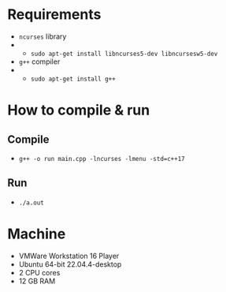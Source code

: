 # Requirements
- `ncurses` library
- - `sudo apt-get install libncurses5-dev libncursesw5-dev`
- `g++` compiler
- - `sudo apt-get install g++`

# How to compile & run
## Compile
- `g++ -o run main.cpp -lncurses -lmenu -std=c++17`

## Run
- `./a.out`

# Machine

- VMWare Workstation 16 Player
- Ubuntu 64-bit 22.04.4-desktop
- 2 CPU cores
- 12 GB RAM
